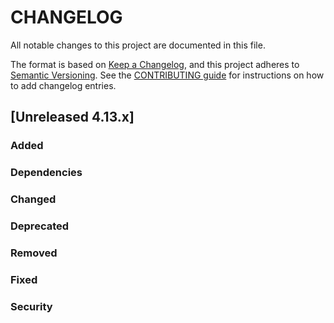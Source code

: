# CHANGELOG
All notable changes to this project are documented in this file.

The format is based on [Keep a Changelog](https://keepachangelog.com/en/1.0.0/), and this project adheres to [Semantic Versioning](https://semver.org/spec/v2.0.0.html). See the [CONTRIBUTING guide](./CONTRIBUTING.md#Changelog) for instructions on how to add changelog entries.

## [Unreleased 4.13.x]
### Added

### Dependencies

### Changed

### Deprecated

### Removed

### Fixed

### Security

[Unreleased 4.12.x]: https://github.com/wazuh/wazuh-indexer/compare/4.12.0...4.13.0
